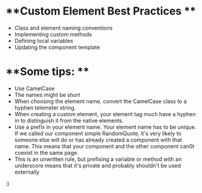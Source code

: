 # **Custom Element Best Practices **

- Class and element naming conventions
- Implementing custom methods
- Defining local variables
- Updating the component template

# **Some tips: **

- Use CamelCase
- The names might be short
- When choosing the element name, convert the CamelCase class to a hyphen telemeter string.
- When creating a custom element, your element tag much have a hyphen in to distinguish it from the native elements.
- Use a prefix in your element name. Your element name has to be unique. If we called our component simple RandomQuote, it's very likely to someone else will do or has already created a component with that name. This means that your component and the other component can0t coexist in the same page.
- This is an unwritten rule, but prefixing a variable or method with an underscore means that it's private and probably shouldn't be used externally

:)
